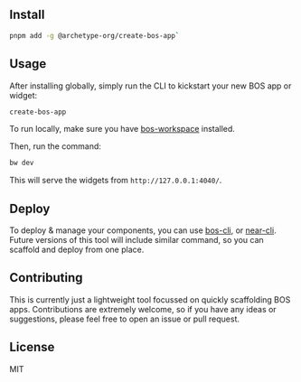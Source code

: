 
## Install
```bash
pnpm add -g @archetype-org/create-bos-app`
```

## Usage
After installing globally, simply run the CLI to kickstart your new BOS app or widget:
```bash
create-bos-app
```

To run locally, make sure you have [bos-workspace](https://github.com/sekaiking/bos-workspace) installed.

Then, run the command:

```bash
bw dev
```

This will serve the widgets from `http://127.0.0.1:4040/`.

## Deploy
To deploy & manage your components, you can use [bos-cli](https://github.com/bos-cli-rs/bos-cli-rs), or [near-cli](https://github.com/near/near-cli).
Future versions of this tool will include similar command, so you can scaffold and deploy from one place.

## Contributing
This is currently just a lightweight tool focussed on quickly scaffolding BOS apps. Contributions are extremely welcome, so if you have any ideas or suggestions, please feel free to open an issue or pull request. 

## License
MIT